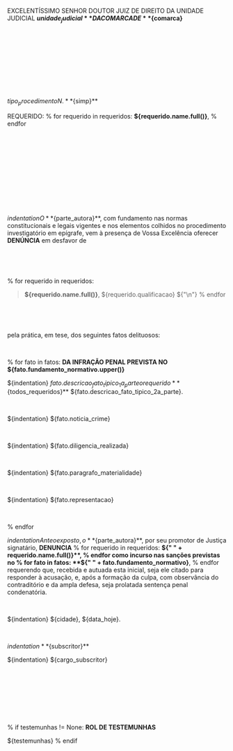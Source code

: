 EXCELENTÍSSIMO SENHOR DOUTOR JUIZ DE DIREITO DA UNIDADE JUDICIAL **${unidade_judicial}** DA COMARCA DE **${comarca}**

&nbsp;

&nbsp;

&nbsp;

&nbsp;

&nbsp;

${tipo_procedimento} N. **${simp}**

REQUERIDO:
% for  requerido in requeridos:
**${requerido.name.full()}**,
% endfor

&nbsp;

&nbsp;

&nbsp;

&nbsp;

&nbsp;

&nbsp;

${indentation} O **${parte_autora}**, com fundamento nas normas constitucionais e legais vigentes e nos elementos colhidos no  procedimento investigatório em epígrafe, vem à presença de Vossa Excelência oferecer **DENÚNCIA** em desfavor de

&nbsp;

&nbsp;

% for  requerido in requeridos:
> **${requerido.name.full()}**, ${requerido.qualificacao}
  ${"\n"}
% endfor

&nbsp;

&nbsp;

pela prática, em tese, dos seguintes fatos delituosos:

&nbsp;
&nbsp;

% for  fato in fatos:
**DA INFRAÇÃO PENAL PREVISTA NO ${fato.fundamento_normativo.upper()}**

${indentation} ${fato.descricao_fato_tipico_1a_parte} o requerido **${todos_requeridos}** ${fato.descricao_fato_tipico_2a_parte}.

&nbsp;
&nbsp;

${indentation} ${fato.noticia_crime}

&nbsp;
&nbsp;

${indentation} ${fato.diligencia_realizada}

&nbsp;
&nbsp;

${indentation} ${fato.paragrafo_materialidade}

&nbsp;
&nbsp;

${indentation} ${fato.representacao}

&nbsp;
&nbsp;

% endfor



${indentation} Ante o exposto, o **${parte_autora}**, por seu promotor de Justiça signatário, **DENUNCIA** 
% for  requerido in requeridos:
  **${" " + requerido.name.full()}**,
% endfor
como incurso nas sanções previstas no
% for  fato in fatos:
  **${" " + fato.fundamento_normativo}**,
% endfor
requerendo que, recebida e autuada esta inicial, seja ele citado para responder à acusação, e, após a formação da culpa, com observância do contraditório e da ampla defesa, seja prolatada sentença penal condenatória.

&nbsp;
&nbsp;

${indentation} ${cidade}, ${data_hoje}.


&nbsp;
&nbsp;

${indentation} **${subscritor}**

${indentation} ${cargo_subscritor}

&nbsp;

&nbsp;

&nbsp;

&nbsp;

% if testemunhas != None:
**ROL DE TESTEMUNHAS**

${testemunhas}
% endif